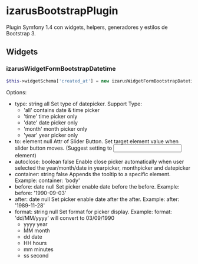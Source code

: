 izarusBootstrapPlugin
=====================

Plugin Symfony 1.4 con widgets, helpers, generadores y estilos de Bootstrap 3.



## Widgets
### izarusWidgetFormBootstrapDatetime
```php
$this->widgetSchema['created_at'] = new izarusWidgetFormBootstrapDatetime(<options>);
```

Options:

* type:     string    all     Set type of datepicker.
  Support Type:
  * 'all'       contains date & time picker
  * 'time'      time picker only
  * 'date'      date picker only
  * 'month'     month picker only
  * 'year'      year picker only
* to:   element   null    Attr of Slider Button.
  Set target element value when slider button moves. (Suggest setting to <input> element)
* autoclose:  boolean   false   Enable close picker automatically when user
  selected the year/month/date in yearpicker, monthpicker and datepicker
* container:  string    false   Appends the tooltip to a specific element. Example: container: 'body'
* before:     date      null    Set picker enable date before the before. Example: before: '1990-09-03'
* after:      date      null    Set picker enable date after the after. Example: after: '1989-11-28'
* format:     string    null    Set format for picker display. Example: format: 'dd/MM/yyyy' will convert to 03/09/1990
  * yyyy year
  * MM month
  * dd date
  * HH hours
  * mm minutes
  * ss second